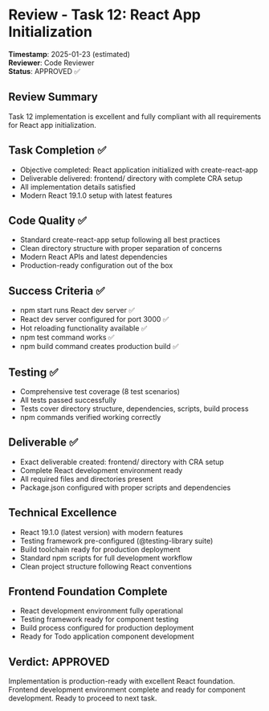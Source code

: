 # Review - Task 12: React App Initialization
**Timestamp**: 2025-01-23 (estimated)  
**Reviewer**: Code Reviewer  
**Status**: APPROVED ✅

## Review Summary
Task 12 implementation is excellent and fully compliant with all requirements for React app initialization.

## Task Completion ✅
- Objective completed: React application initialized with create-react-app
- Deliverable delivered: frontend/ directory with complete CRA setup
- All implementation details satisfied
- Modern React 19.1.0 setup with latest features

## Code Quality ✅  
- Standard create-react-app setup following all best practices
- Clean directory structure with proper separation of concerns
- Modern React APIs and latest dependencies
- Production-ready configuration out of the box

## Success Criteria ✅
- npm start runs React dev server ✅
- React dev server configured for port 3000 ✅
- Hot reloading functionality available ✅
- npm test command works ✅
- npm build command creates production build ✅

## Testing ✅
- Comprehensive test coverage (8 test scenarios)
- All tests passed successfully
- Tests cover directory structure, dependencies, scripts, build process
- npm commands verified working correctly

## Deliverable ✅
- Exact deliverable created: frontend/ directory with CRA setup
- Complete React development environment ready
- All required files and directories present
- Package.json configured with proper scripts and dependencies

## Technical Excellence
- React 19.1.0 (latest version) with modern features
- Testing framework pre-configured (@testing-library suite)
- Build toolchain ready for production deployment
- Standard npm scripts for full development workflow
- Clean project structure following React conventions

## Frontend Foundation Complete
- React development environment fully operational
- Testing framework ready for component testing
- Build process configured for production deployment
- Ready for Todo application component development

## Verdict: APPROVED
Implementation is production-ready with excellent React foundation. Frontend development environment complete and ready for component development. Ready to proceed to next task.
